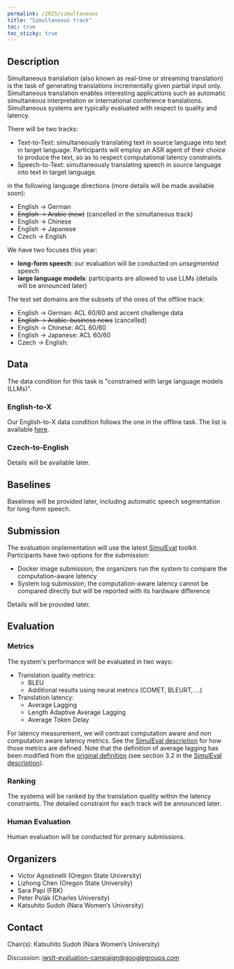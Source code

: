 ```yaml
---
permalink: /2025/simultaneous
title: "Simultaneous track"
toc: true
toc_sticky: true
---
```


<!--
Markdown notes: comments can be formed as in this example;
bulleted lines start with a - ;
if you want to have a line break either put a blank line in between the text or leave two spaces at the end of the line
-->

## Description
<!-- Description the task, the languages, and the type of data -->

Simultaneous translation (also known as real-time or streaming translation) is the task of generating translations incrementally given partial input only.
Simultaneous translation enables interesting applications such as automatic simultaneous interpretation or international conference translations.
Simultaneous systems are typically evaluated with respect to quality and latency.

There will be two tracks:
- Text-to-Text: simultaneously translating text in source language into text in target language. Participants will employ an ASR agent of their choice to produce the text, so as to respect computational latency constraints.
- Speech-to-Text: simultaneously translating speech in source language into text in target language.

in the following language directions (more details will be made available soon):

- English -> German
- ~~English -> Arabic (new)~~ (cancelled in the simultaneous track)
- English -> Chinese
- English -> Japanese
- Czech -> English

We have two focuses this year: 
- **long-form speech**: our evaluation will be conducted on *unsegmented* speech
- **large language models**: participants are allowed to use LLMs (details will be announced later)

The test set domains are the subsets of the ones of the offline track:
- English -> German: ACL 60/60 and accent challenge data
- ~~English -> Arabic: business news~~ (cancelled)
- English -> Chinese: ACL 60/60
- English -> Japanese: ACL 60/60
- Czech -> English: 

## Data
<!-- Details description of the data and links to download -->
The data condition for this task is "constrained with large language models (LLMs)".

### English-to-X
Our English-to-X data condition follows the one in the offline task.
The list is available [here](https://iwslt.org/2025/offline#training-data-and-data-conditions).

### Czech-to-English
Details will be available later.

## Baselines
<!-- Links to the baselines to be used (descriptions, publications and/or links to models, code) -->
Baselines will be provided later, including automatic speech segmentation for long-form speech.

## Submission
<!-- Description of expected submission format and submission instructions -->
The evaluation implementation will use the latest [SimulEval](https://github.com/facebookresearch/SimulEval) toolkit.
Participants have two options for the submission:
- Docker image submission; the organizers run the system to compare the computation-aware latency
- System log submission; the computation-aware latency cannot be compared directly but will be reported with its hardware difference

Details will be provided later.

## Evaluation
<!-- Description of metrics used for evaluation, what the official ranking is based on, links to evaluation scripts -->

### Metrics
The system's performance will be evaluated in two ways:

- Translation quality metrics:
  - BLEU
  - Additional results using neural metrics (COMET, BLEURT, …)
- Translation latency:
  - Average Lagging
  - Length Adaptive Average Lagging
  - Average Token Delay

For latency measurement, we will contrast computation aware and non computation aware latency metrics.
See the [SimulEval description](https://arxiv.org/abs/2007.16193) for how those metrics are defined.
Note that the definition of average lagging has been modified from the [original definition](https://www.aclweb.org/anthology/P19-1289/) (see section 3.2 in the [SimulEval description](https://arxiv.org/abs/2007.16193)).

### Ranking
The systems will be ranked by the translation quality within the latency constraints.
The detailed constraint for each track will be announced later.

### Human Evaluation
Human evaluation will be conducted for primary submissions.

## Organizers
<!-- List of organizers' names and affiliations -->
- Victor Agostinelli (Oregon State University)
- Lizhong Chen (Oregon State University)
- Sara Papi (FBK)
- Peter Polák (Charles University)
- Katsuhito Sudoh (Nara Women’s University)

## Contact
<!-- Add chair(s) and their contact info, as well as standard google group -->
Chair(s): Katsuhito Sudoh (Nara Women’s University)

Discussion: <iwslt-evaluation-campaign@googlegroups.com>
